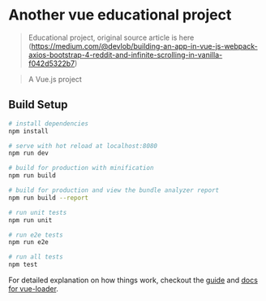 # Another vue educational project

> Educational project, original source article is here (https://medium.com/@devlob/building-an-app-in-vue-js-webpack-axios-bootstrap-4-reddit-and-infinite-scrolling-in-vanilla-f042d5322b7)

> A Vue.js project

## Build Setup

``` bash
# install dependencies
npm install

# serve with hot reload at localhost:8080
npm run dev

# build for production with minification
npm run build

# build for production and view the bundle analyzer report
npm run build --report

# run unit tests
npm run unit

# run e2e tests
npm run e2e

# run all tests
npm test
```

For detailed explanation on how things work, checkout the [guide](http://vuejs-templates.github.io/webpack/) and [docs for vue-loader](http://vuejs.github.io/vue-loader).
